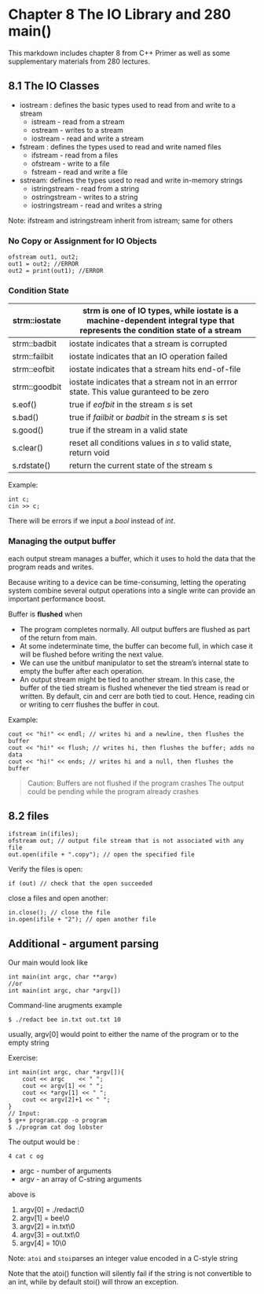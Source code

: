 ﻿# Chapter 8 The IO Library and 280 main()

This markdown includes chapter 8 from C++ Primer as well as some supplementary materials from 280 lectures. 

## 8.1 The IO Classes

 - iostream : defines the basic types used to read from and write to a stream
   - istream - read from a stream
   - ostream - writes to a stream
   - iostream - read and  write a stream
  - fstream : defines the types used to read and write named files
    - ifstream - read from a files
    - ofstream - write to a file
    - fstream - read and write a file
   - sstream: defines the types used to read and write in-memory strings
     - istringstream - read from a string
     - ostringstream - writes to a string  
     - iostringstream - read and writes a string

Note: ifstream and istringstream inherit from istream; same for others

### No Copy or Assignment for IO Objects

    ofstream out1, out2;
    out1 = out2; //ERROR
    out2 = print(out1); //ERROR

### Condition State

   
|strm::iostate| strm is one of IO types, while iostate is a machine-dependent integral type that represents the condition state of a stream |
|--|--|
| strm::badbit | iostate indicates that a stream is corrupted |
| strm::failbit | iostate indicates that an IO operation failed |
| strm::eofbit | iostate indicates that a stream hits end-of-file |
| strm::goodbit | iostate indicates that a stream not in an errror state. This value guranteed to be zero |
| s.eof() | true if *eofbit* in the stream *s* is set |
| s.bad() | true if *failbit* or *badbit* in the stream *s* is set |
| s.good() | true if the stream in a valid state|
| s.clear() | reset all conditions values in *s* to valid state, return void |
| s.rdstate() | return the current state of the stream s |


Example:

    int c;
    cin >> c;
There will be errors if we input a *bool* instead of *int*.


### Managing the output buffer

each output stream manages a buffer, which it uses to hold the data that the program reads and writes. 

Because writing to a device can be time-consuming, letting the operating system combine several output operations into a single write can provide an important performance boost.

Buffer is **flushed** when 

 - The program completes normally. All output buffers are flushed as part of the return from main.
 - At some indeterminate time, the buffer can become full, in which case it will be flushed before writing the next value.
 - We can use the unitbuf manipulator to set the stream’s internal state to empty the buffer after each operation.
 - An output stream might be tied to another stream. In this case, the buffer of the tied stream is flushed whenever the tied stream is read or written. By default, cin and cerr are both tied to cout. Hence, reading cin or writing to cerr flushes the buffer in cout.

Example:

    cout << "hi!" << endl; // writes hi and a newline, then flushes the buffer
    cout << "hi!" << flush; // writes hi, then flushes the buffer; adds no data
    cout << "hi!" << ends; // writes hi and a null, then flushes the buffer

> Caution: Buffers are not flushed if the program crashes
> The output could be pending while the program already crashes

## 8.2 files

    ifstream in(ifiles);
    ofstream out; // output file stream that is not associated with any file
    out.open(ifile + ".copy"); // open the specified file

Verify the files is open:

    if (out) // check that the open succeeded

close a files and open another:

    in.close(); // close the file
    in.open(ifile + "2"); // open another file

## Additional - argument parsing

Our main would look like

    int main(int argc, char **argv)
    //or
    int main(int argc, char *argv[])

Command-line arugments example

    $ ./redact bee in.txt out.txt 10
usually, argv[0] would point to either the name of the program or to the empty string

Exercise:  

    int main(int argc, char *argv[]){
	    cout << argc	<< " ";
	    cout << argv[1] << " ";
	    cout << *argv[1] << " ";
	    cout << argv[2]+1 << " ";
    }
    // Input:
    $ g++ program.cpp -o program
    $ ./program cat dog lobster
The output would be :

    4 cat c og



 

 - argc - number of arguments
 - argv - an array of C-string arguments

above is

 1. argv[0] = ./redact\0
 2. argv[1] = bee\0
 3. argv[2] = in.txt\0
 4. argv[3] = out.txt\0
 5. argv[4] = 10\0

 Note: `atoi` and `stoi`parses an integer value encoded in a C-style string
 
Note that the atoi() function will silently fail if the string is not convertible to an int, while by default stoi() will throw an exception.


